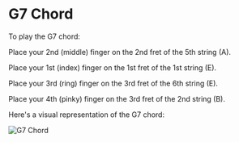 # G7 Chord

To play the G7 chord:

Place your 2nd (middle) finger on the 2nd fret of the 5th string (A).

Place your 1st (index) finger on the 1st fret of the 1st string (E).

Place your 3rd (ring) finger on the 3rd fret of the 6th string (E).

Place your 4th (pinky) finger on the 3rd fret of the 2nd string (B).

Here's a visual representation of the G7 chord:

![G7 Chord](G7_Chord.png)
